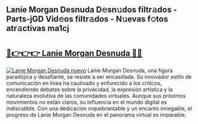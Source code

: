 ## Lanie Morgan Desnuda D𝚎sn𝚞dos filtr𝚊dos - Parts-jGD Vid𝚎os filtr𝚊dos - N𝚞evas f𝚘tos atr𝚊ctivas ma1cj

# <h2><a href="http://mb2321.tromn.icu/?c=Lanie+Morgan+Desnuda">🔗👉👉👉 Lanie Morgan Desnuda 🔗🔗</a></h2>

[![Lanie Morgan Desnuda nuevo](https://i.imgur.com/pEAQMta.gif)](http://mb2321.tromn.icu/?c=Lanie+Morgan+Desnuda)
Lanie Morgan Desnuda, una figura paradójica y desafiante, se resiste a ser encasillada. Su innovador estilo de comunicación en línea ha cautivado y enfurecido a los críticos, encendiendo debates sobre la privacidad, la expresión artística y la naturaleza evolutiva de las comunidades virtuales. Aunque sus próximos movimientos no están claros, su influencia en el mundo digital es indiscutible. Con una dedicación inquebrantable y un encanto innegable, el progreso de Lanie Morgan Desnuda en el panorama virtual es imparable.
